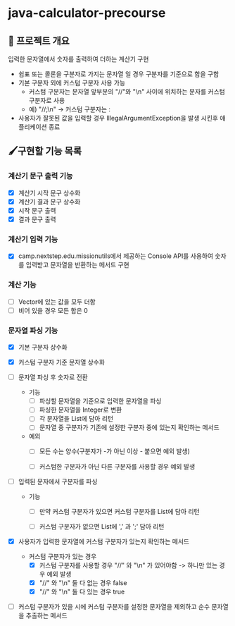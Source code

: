 # java-calculator-precourse

## 💪 프로젝트 개요

입력한 문자열에서 숫자를 출력하여 더하는 계산기 구현

- 쉼표 또는 콜론을 구분자로 가지는 문자열 일 경우 구분자를 기준으로 합을 구함
- 기본 구분자 외에 커스텀 구분자 사용 가능
    - 커스텀 구분자는 문자열 앞부분의 "//"와 "\n" 사이에 위치하는 문자를 커스텀 구분자로 사용
    - 예) "//;\n" -> 커스텀 구분자는 :
- 사용자가 잘못된 값을 입력할 경우 IllegalArgumentException을 발생 시킨후 애플리케이션 종료

## 🖌️구현할 기능 목록

### 계산기 문구 출력 기능

- [X] 계산기 시작 문구 상수화
- [X] 계산기 결과 문구 상수화
- [X] 시작 문구 출력
- [X] 결과 문구 출력

### 계산기 입력 기능

- [X] camp.nextstep.edu.missionutils에서 제공하는 Console API를 사용하여 숫자를 입력받고 문자열을 반환하는 메서드 구현

### 계산 기능

- [ ] Vector<Integer>에 있는 값을 모두 더함
- [ ] 비어 있을 경우 모든 합은 0

### 문자열 파싱 기능

- [X] 기본 구분자 상수화

- [X] 커스텀 구분자 기준 문자열 상수화

- [ ] 문자열 파싱 후 숫자로 전환
    - 기능
        - [ ] 파싱할 문자열을 기준으로 입력한 문자열을 파싱
        - [ ] 파싱한 문자열을 Integer로 변환
        - [ ] 각 문자열을 List<Integer>에 담아 리턴
        - [ ] 문자열 중 구분자가 기존에 설정한 구분자 중에 있는지 확인하는 메서드
    - 예외
        - [ ] 모든 수는 양수(구분자가 -가 아닌 이상 - 붙으면 예외 발생)
        - [ ] 커스텀한 구분자가 아닌 다른 구분자를 사용할 경우 예외 발생


- [ ] 입력된 문자에서 구분자를 파싱
    - 기능
        - [ ] 만약 커스텀 구분자가 있으면 커스텀 구분자를 List<Character>에 담아 리턴
        - [ ] 커스텀 구분자가 없으면 List<Character>에 ',' 과 ';' 담아 리턴


- [X] 사용자가 입력한 문자열에 커스텀 구분자가 있는지 확인하는 메서드
    - 커스텀 구분자가 있는 경우
        - [X] 커스텀 구분자를 사용할 경우 "//" 와 "\n" 가 있어야함 -> 하나만 있는 경우 예외 발생
        - [X] "//" 와 "\n" 둘 다 없는 경우 false
        - [X] "//" 와 "\n" 둘 다 있는 경우 true

- [ ] 커스텀 구분자가 있을 시에 커스텀 구분자를 설정한 문자열을 제외하고 순수 문자열을 추출하는 메서드